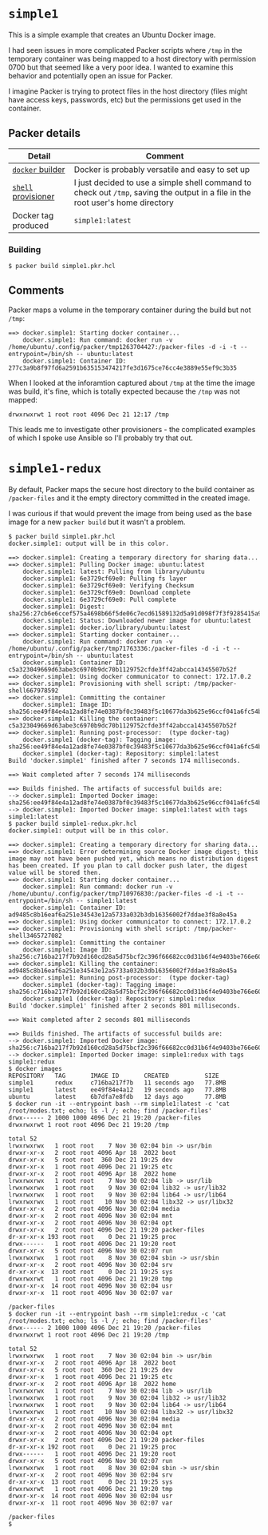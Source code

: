 # `simple1`
This is a simple example that creates an Ubuntu Docker image.

I had seen issues in more complicated Packer scripts where `/tmp` in the temporary container was being mapped to a host directory with permission 0700 but that seemed like a very poor idea.  I wanted to examine this behavior and potentially open an issue for Packer.

I imagine Packer is trying to protect files in the host directory (files might have access keys, passwords, etc) but the permissions get used in the container.

## Packer details
| Detail | Comment |
| - | - |
| [`docker` builder](https://developer.hashicorp.com/packer/plugins/builders/docker) | Docker is probably versatile and easy to set up |
| [`shell` provisioner](https://developer.hashicorp.com/packer/docs/provisioners/shell) | I just decided to use a simple shell command to check out `/tmp`, saving the output in a file in the root user's home directory |
| Docker tag produced | `simple1:latest` |

### Building
```
$ packer build simple1.pkr.hcl
```

## Comments
Packer maps a volume in the temporary container during the build but not `/tmp`:

```
==> docker.simple1: Starting docker container...
    docker.simple1: Run command: docker run -v /home/ubuntu/.config/packer/tmp1263704427:/packer-files -d -i -t --entrypoint=/bin/sh -- ubuntu:latest
    docker.simple1: Container ID: 277c3a9b8f97fd6a2591b635153474217fe3d1675ce76cc4e3889e55ef9c3b35
```

When I looked at the inforamtion captured about `/tmp` at the time the image was build, it's fine, which is totally expected because the `/tmp` was not mapped:
```
drwxrwxrwt 1 root root 4096 Dec 21 12:17 /tmp
```

This leads me to investigate other provisioners - the complicated examples of which I spoke use Ansible so I'll probably try that out.

# `simple1-redux`
By default, Packer maps the secure host directory to the build container as `/packer-files` and it the empty directory committed in the created image.

I was curious if that would prevent the image from being used as the base image for a new `packer build` but it wasn't a problem.

```
$ packer build simple1.pkr.hcl
docker.simple1: output will be in this color.

==> docker.simple1: Creating a temporary directory for sharing data...
==> docker.simple1: Pulling Docker image: ubuntu:latest
    docker.simple1: latest: Pulling from library/ubuntu
    docker.simple1: 6e3729cf69e0: Pulling fs layer
    docker.simple1: 6e3729cf69e0: Verifying Checksum
    docker.simple1: 6e3729cf69e0: Download complete
    docker.simple1: 6e3729cf69e0: Pull complete
    docker.simple1: Digest: sha256:27cb6e6ccef575a4698b66f5de06c7ecd61589132d5a91d098f7f3f9285415a9
    docker.simple1: Status: Downloaded newer image for ubuntu:latest
    docker.simple1: docker.io/library/ubuntu:latest
==> docker.simple1: Starting docker container...
    docker.simple1: Run command: docker run -v /home/ubuntu/.config/packer/tmp71763336:/packer-files -d -i -t --entrypoint=/bin/sh -- ubuntu:latest
    docker.simple1: Container ID: c5a323049669d63abe3c6970b9dc70b1129752cfde3ff42abcca14345507b52f
==> docker.simple1: Using docker communicator to connect: 172.17.0.2
==> docker.simple1: Provisioning with shell script: /tmp/packer-shell667978592
==> docker.simple1: Committing the container
    docker.simple1: Image ID: sha256:ee49f84e4a12ad8fe74e0387bf0c39483f5c10677da3b625e96ccf041a6fc54b
==> docker.simple1: Killing the container: c5a323049669d63abe3c6970b9dc70b1129752cfde3ff42abcca14345507b52f
==> docker.simple1: Running post-processor:  (type docker-tag)
    docker.simple1 (docker-tag): Tagging image: sha256:ee49f84e4a12ad8fe74e0387bf0c39483f5c10677da3b625e96ccf041a6fc54b
    docker.simple1 (docker-tag): Repository: simple1:latest
Build 'docker.simple1' finished after 7 seconds 174 milliseconds.

==> Wait completed after 7 seconds 174 milliseconds

==> Builds finished. The artifacts of successful builds are:
--> docker.simple1: Imported Docker image: sha256:ee49f84e4a12ad8fe74e0387bf0c39483f5c10677da3b625e96ccf041a6fc54b
--> docker.simple1: Imported Docker image: simple1:latest with tags simple1:latest
$ packer build simple1-redux.pkr.hcl
docker.simple1: output will be in this color.

==> docker.simple1: Creating a temporary directory for sharing data...
==> docker.simple1: Error determining source Docker image digest; this image may not have been pushed yet, which means no distribution digest has been created. If you plan to call docker push later, the digest value will be stored then.
==> docker.simple1: Starting docker container...
    docker.simple1: Run command: docker run -v /home/ubuntu/.config/packer/tmp710976830:/packer-files -d -i -t --entrypoint=/bin/sh -- simple1:latest
    docker.simple1: Container ID: ad9485c8b16eaf6a251e34543e12a5733a032b3db16356002f7ddae3f8a8e45a
==> docker.simple1: Using docker communicator to connect: 172.17.0.2
==> docker.simple1: Provisioning with shell script: /tmp/packer-shell3465727082
==> docker.simple1: Committing the container
    docker.simple1: Image ID: sha256:c716ba217f7b92d160cd28a5d75bcf2c396f66682cc0d31b6f4e9403be766e60
==> docker.simple1: Killing the container: ad9485c8b16eaf6a251e34543e12a5733a032b3db16356002f7ddae3f8a8e45a
==> docker.simple1: Running post-processor:  (type docker-tag)
    docker.simple1 (docker-tag): Tagging image: sha256:c716ba217f7b92d160cd28a5d75bcf2c396f66682cc0d31b6f4e9403be766e60
    docker.simple1 (docker-tag): Repository: simple1:redux
Build 'docker.simple1' finished after 2 seconds 801 milliseconds.

==> Wait completed after 2 seconds 801 milliseconds

==> Builds finished. The artifacts of successful builds are:
--> docker.simple1: Imported Docker image: sha256:c716ba217f7b92d160cd28a5d75bcf2c396f66682cc0d31b6f4e9403be766e60
--> docker.simple1: Imported Docker image: simple1:redux with tags simple1:redux
$ docker images
REPOSITORY   TAG       IMAGE ID       CREATED          SIZE
simple1      redux     c716ba217f7b   11 seconds ago   77.8MB
simple1      latest    ee49f84e4a12   19 seconds ago   77.8MB
ubuntu       latest    6b7dfa7e8fdb   12 days ago      77.8MB
$ docker run -it --entrypoint bash --rm simple1:latest -c 'cat /root/modes.txt; echo; ls -l /; echo; find /packer-files'
drwx------ 2 1000 1000 4096 Dec 21 19:20 /packer-files
drwxrwxrwt 1 root root 4096 Dec 21 19:20 /tmp

total 52
lrwxrwxrwx   1 root root    7 Nov 30 02:04 bin -> usr/bin
drwxr-xr-x   2 root root 4096 Apr 18  2022 boot
drwxr-xr-x   5 root root  360 Dec 21 19:25 dev
drwxr-xr-x   1 root root 4096 Dec 21 19:25 etc
drwxr-xr-x   2 root root 4096 Apr 18  2022 home
lrwxrwxrwx   1 root root    7 Nov 30 02:04 lib -> usr/lib
lrwxrwxrwx   1 root root    9 Nov 30 02:04 lib32 -> usr/lib32
lrwxrwxrwx   1 root root    9 Nov 30 02:04 lib64 -> usr/lib64
lrwxrwxrwx   1 root root   10 Nov 30 02:04 libx32 -> usr/libx32
drwxr-xr-x   2 root root 4096 Nov 30 02:04 media
drwxr-xr-x   2 root root 4096 Nov 30 02:04 mnt
drwxr-xr-x   2 root root 4096 Nov 30 02:04 opt
drwxr-xr-x   2 root root 4096 Dec 21 19:20 packer-files
dr-xr-xr-x 193 root root    0 Dec 21 19:25 proc
drwx------   1 root root 4096 Dec 21 19:20 root
drwxr-xr-x   5 root root 4096 Nov 30 02:07 run
lrwxrwxrwx   1 root root    8 Nov 30 02:04 sbin -> usr/sbin
drwxr-xr-x   2 root root 4096 Nov 30 02:04 srv
dr-xr-xr-x  13 root root    0 Dec 21 19:25 sys
drwxrwxrwt   1 root root 4096 Dec 21 19:20 tmp
drwxr-xr-x  14 root root 4096 Nov 30 02:04 usr
drwxr-xr-x  11 root root 4096 Nov 30 02:07 var

/packer-files
$ docker run -it --entrypoint bash --rm simple1:redux -c 'cat /root/modes.txt; echo; ls -l /; echo; find /packer-files'
drwx------ 2 1000 1000 4096 Dec 21 19:20 /packer-files
drwxrwxrwt 1 root root 4096 Dec 21 19:20 /tmp

total 52
lrwxrwxrwx   1 root root    7 Nov 30 02:04 bin -> usr/bin
drwxr-xr-x   2 root root 4096 Apr 18  2022 boot
drwxr-xr-x   5 root root  360 Dec 21 19:25 dev
drwxr-xr-x   1 root root 4096 Dec 21 19:25 etc
drwxr-xr-x   2 root root 4096 Apr 18  2022 home
lrwxrwxrwx   1 root root    7 Nov 30 02:04 lib -> usr/lib
lrwxrwxrwx   1 root root    9 Nov 30 02:04 lib32 -> usr/lib32
lrwxrwxrwx   1 root root    9 Nov 30 02:04 lib64 -> usr/lib64
lrwxrwxrwx   1 root root   10 Nov 30 02:04 libx32 -> usr/libx32
drwxr-xr-x   2 root root 4096 Nov 30 02:04 media
drwxr-xr-x   2 root root 4096 Nov 30 02:04 mnt
drwxr-xr-x   2 root root 4096 Nov 30 02:04 opt
drwxr-xr-x   2 root root 4096 Dec 21 19:20 packer-files
dr-xr-xr-x 192 root root    0 Dec 21 19:25 proc
drwx------   1 root root 4096 Dec 21 19:20 root
drwxr-xr-x   5 root root 4096 Nov 30 02:07 run
lrwxrwxrwx   1 root root    8 Nov 30 02:04 sbin -> usr/sbin
drwxr-xr-x   2 root root 4096 Nov 30 02:04 srv
dr-xr-xr-x  13 root root    0 Dec 21 19:25 sys
drwxrwxrwt   1 root root 4096 Dec 21 19:20 tmp
drwxr-xr-x  14 root root 4096 Nov 30 02:04 usr
drwxr-xr-x  11 root root 4096 Nov 30 02:07 var

/packer-files
$
```
